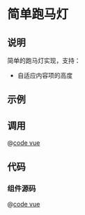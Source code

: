 # 简单跑马灯

## 说明

简单的跑马灯实现，支持：

- 自适应内容项的高度

## 示例

<code-snippet-vue-components-base-marquee-example></code-snippet-vue-components-base-marquee-example>

## 调用

@[code vue](@components/code-snippet/vue-components/base-marquee/example.vue)

## 代码

### 组件源码

@[code vue](@components/code-snippet/vue-components/base-marquee/index.vue)
